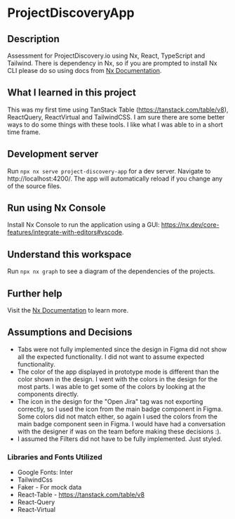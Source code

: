 # ProjectDiscoveryApp

## Description

Assessment for ProjectDiscovery.io using Nx, React, TypeScript and Tailwind. There is dependency in Nx, so if you are prompted to install Nx CLI please do so using docs from [Nx Documentation](https://nx.dev).

## What I learned in this project

This was my first time using TanStack Table (https://tanstack.com/table/v8), ReactQuery, ReactVirtual and TailwindCSS. I am sure there are some better ways to do some things with these tools. I like what I was able to in a short time frame.

## Development server

Run `npx nx serve project-discovery-app` for a dev server. Navigate to http://localhost:4200/. The app will automatically reload if you change any of the source files.

## Run using Nx Console

Install Nx Console to run the application using a GUI: https://nx.dev/core-features/integrate-with-editors#vscode.

## Understand this workspace

Run `npx nx graph` to see a diagram of the dependencies of the projects.

## Further help

Visit the [Nx Documentation](https://nx.dev) to learn more.

## Assumptions and Decisions
- Tabs were not fully implemented since the design in Figma did not show all the expected functionality. I did not want to assume expected functionality.
- The color of the app displayed in prototype mode is different than the color shown in the design. I went with the colors in the design for the most parts. I was able to get some of the colors by looking at the components directly.
- The icon in the design for the "Open Jira" tag was not exporting correctly, so I used the icon from the main badge component in Figma. Some colors did not match either, so again I used the colors from the main badge component seen in Figma. I would have had a conversation with the designer if was on the team before making these decisions :).
- I assumed the Filters did not have to be fully implemented. Just styled.

### Libraries and Fonts Utilized
- Google Fonts: Inter
- TailwindCss
- Faker - For mock data
- React-Table - https://tanstack.com/table/v8
- React-Query
- React-Virtual





